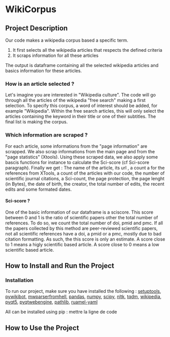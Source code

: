 # WikiCorpus 

## Project Description
Our code makes a wikipedia corpus based a specific term.

1. It first selects all the wikipedia articles that respects the defined criteria
2. It scraps information for all these articles

The output is dataframe containing all the selected wikipedia articles and basics information for these articles.

### How is an article selected ?

Let's imagine you are interested in "Wikipedia culture". The code will go through all the articles of the wikipedia "free search" making a first selection.
To specify this corpus, a word of interest should be added, for example "Wikipedia".  Within the free search articles, this will only select the articles containing the keyword in their title or one of their subtitles.
The final list is making the corpus.

### Which information are scraped ?

For each article, some informations from the "page information" are scrapped. We also scrap informations from the main page and from the "page statistics" (Xtools).
Using these scraped data, we also apply some bascis functions for instance to calculate the Sci-score (cf Sci-score paragraph).
Finally we get :
The name of the article, its url , a count a for the references from XTools, a count of the articles with our code, the number of scientific journal citations, a Sci-count, the page protection, the page lenght (in Bytes), the date of birth, the creator, the total number of edits, the recent edits and some formated dates.

#### Sci-score ?
One of the basic information of our dataframe is a sciscore. This score between 0 and 1 is the ratio of scientific papers other the total number of references. To do so, we count the total number of doi, pmid and pmc. If all the papers collected by this method are peer-reviewed scientific papers, not all scientific references have a doi, a pmid or a pmc, mostly due to bad citation formatting. As such, the this score is only an estimate. 
A score close to 1 means a higly scientific based article.
A score close to 0 means a low scientific based article.

## How to Install and Run the Project

### Installation
To run our project, make sure you have installed the following : [setuptools](https://pypi.org/project/setuptools/), [pywikibot](https://github.com/wikimedia/pywikibot#readme), [mwparserfromhell](https://mwparserfromhell.readthedocs.io/en/latest/), [pandas](https://pandas.pydata.org/), [numpy](https://numpy.org/install/), [scipy](https://scipy.org/install/), [nltk](https://www.nltk.org/install.html), [tqdm](https://tqdm.github.io/), [wikipedia](https://pypi.org/project/wikipedia/), [pyqt5](https://pypi.org/project/PyQt5/), [pyqtwebengine](https://pypi.org/project/PyQtWebEngine/), [pathlib](https://docs.python.org/3/library/pathlib.html), [ruamel-yaml](https://pypi.org/project/ruamel.yaml/)

All can be installed using pip : 
mettre la ligne de code

## How to Use the Project
